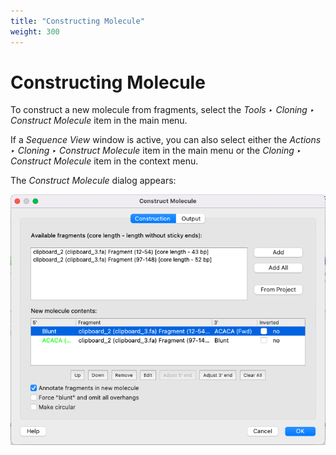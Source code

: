 ```yaml
---
title: "Constructing Molecule"
weight: 300
---
```



# Constructing Molecule

To construct a new molecule from fragments, select the _Tools ‣ Cloning ‣ Construct Molecule_ item in the main menu.

If a _Sequence View_ window is active, you can also select either the _Actions ‣ Cloning ‣ Construct Molecule_ item in the main menu or the _Cloning ‣ Construct Molecule_ item in the context menu.

The _Construct Molecule_ dialog appears:

![](/images/65930763/113541186.png)